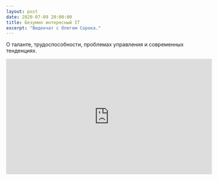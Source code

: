 ```yaml
---
layout: post
date: 2020-07-09 20:00:00
title: Безумно интересный IT
excerpt: "Видеочат с Олегом Сорока."
---
```


О таланте, трудоспособности, проблемах управления и современных тенденциях.

<div class="video">
    <iframe width="560" height="315" src="https://www.youtube.com/embed/Kgi1fajnX6I" frameborder="0" allow="accelerometer; autoplay; encrypted-media; gyroscope; picture-in-picture" allowfullscreen></iframe>
</div>

